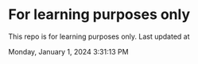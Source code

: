 # For learning purposes only
This repo is for learning purposes only.
Last updated at

Monday, January 1, 2024 3:31:13 PM

